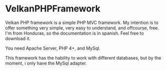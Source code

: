 VelkanPHPFramework
==================

Velkan PHP framework is a simple PHP MVC framework. My intention is to offer something very simple, very easy to understand, and offcourse, free.  I'm from Honduras, so the documentation is in spanish. Feel free to download it.

You need Apache Server, PHP 4+, and MySql.

This framework has the hability to work with different databases, but by the moment, i only have the MySql adapter.
